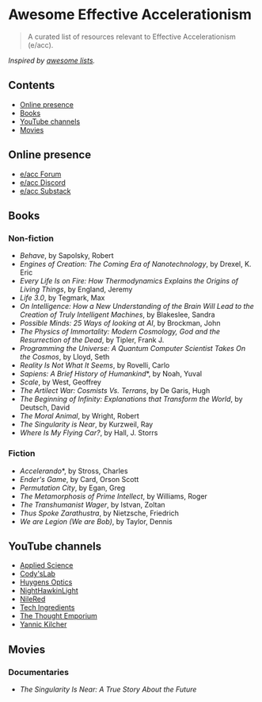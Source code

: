 # Awesome Effective Accelerationism

> A curated list of resources relevant to Effective Accelerationism (e/acc).

_Inspired by [awesome lists](https://github.com/sindresorhus/awesome)._

## Contents

* [Online presence](#online-presence)
* [Books](#books)
* [YouTube channels](#youtube-channels)
* [Movies](#movies)

## Online presence

* [e/acc Forum](https://www.effectiveacceleration.org)
* [e/acc Discord](https://discord.gg/e5RUzW2YFq)
* [e/acc Substack](https://effectiveaccelerationism.substack.com)

## Books

### Non-fiction

* _Behave_, by Sapolsky, Robert
* _Engines of Creation: The Coming Era of Nanotechnology_, by Drexel, K. Eric
* _Every Life Is on Fire: How Thermodynamics Explains the Origins of Living Things_, by England, Jeremy
* _Life 3.0_, by Tegmark, Max
* _On Intelligence: How a New Understanding of the Brain Will Lead to the Creation of Truly Intelligent Machines_, by Blakeslee, Sandra
* _Possible Minds: 25 Ways of looking at AI_, by Brockman, John
* _The Physics of Immortality: Modern Cosmology, God and the Resurrection of the Dead_, by Tipler, Frank J.
* _Programming the Universe: A Quantum Computer Scientist Takes On the Cosmos_, by Lloyd, Seth
* _Reality Is Not What It Seems_, by Rovelli, Carlo
* _Sapiens: A Brief History of Humankind_*, by Noah, Yuval
* _Scale_, by West, Geoffrey
* _The Artilect War: Cosmists Vs. Terrans_, by De Garis, Hugh
* _The Beginning of Infinity: Explanations that Transform the World_, by Deutsch, David
* _The Moral Animal_, by Wright, Robert
* _The Singularity is Near_, by Kurzweil, Ray
* _Where Is My Flying Car?_, by Hall, J. Storrs

### Fiction

* _Accelerando_*, by Stross, Charles
* _Ender's Game_, by Card, Orson Scott
* _Permutation City_, by Egan, Greg
* _The Metamorphosis of Prime Intellect_, by Williams, Roger
* _The Transhumanist Wager_, by Istvan, Zoltan
* _Thus Spoke Zarathustra_, by Nietzsche, Friedrich
* _We are Legion (We are Bob)_, by Taylor, Dennis

## YouTube channels

* [Applied Science](https://www.youtube.com/@AppliedScience)
* [Cody'sLab](https://www.youtube.com/@theCodyReeder)
* [Huygens Optics](https://www.youtube.com/user/huygensoptics)
* [NightHawkinLight](https://www.youtube.com/@Nighthawkinlight)
* [NileRed](https://www.youtube.com/@NileRed)
* [Tech Ingredients](https://www.youtube.com/@TechIngredients)
* [The Thought Emporium](https://www.youtube.com/@thethoughtemporium)
* [Yannic Kilcher](https://www.youtube.com/@YannicKilcher)

## Movies

### Documentaries

* _The Singularity Is Near: A True Story About the Future_
